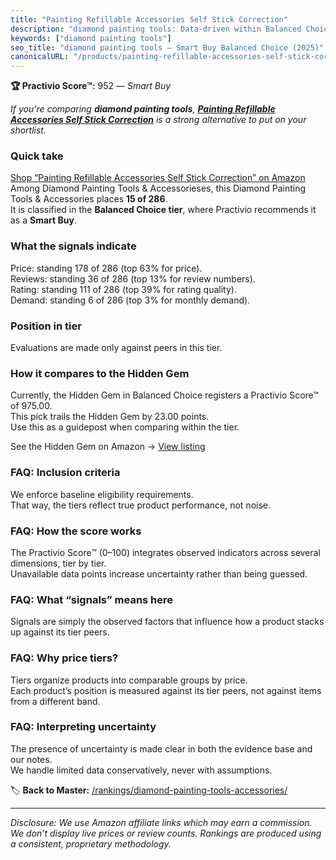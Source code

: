 ```yaml
---
title: "Painting Refillable Accessories Self Stick Correction"
description: "diamond painting tools: Data-driven within Balanced Choice ranking using the Practivio Score™. Positioned by quality, value, demand, findability, momentum."
keywords: ["diamond painting tools"]
seo_title: "diamond painting tools — Smart Buy Balanced Choice (2025)"
canonicalURL: "/products/painting-refillable-accessories-self-stick-correction-B0CJ51FCBN/"
---
```


**🏆 Practivio Score™:** 952 — _Smart Buy_


*If you're comparing **diamond painting tools**, **[Painting Refillable Accessories Self Stick Correction](https://www.amazon.com/dp/B0CJ51FCBN?tag=practivio-20)** is a strong alternative to put on your shortlist.*
### Quick take
[Shop “Painting Refillable Accessories Self Stick Correction” on Amazon](https://www.amazon.com/dp/B0CJ51FCBN?tag=practivio-20)
Among Diamond Painting Tools & Accessorieses, this Diamond Painting Tools & Accessories places **15 of 286**.  
It is classified in the **Balanced Choice tier**, where Practivio recommends it as a **Smart Buy**.

### What the signals indicate
Price: standing 178 of 286 (top 63% for price).  
Reviews: standing 36 of 286 (top 13% for review numbers).  
Rating: standing 111 of 286 (top 39% for rating quality).  
Demand: standing 6 of 286 (top 3% for monthly demand).

### Position in tier
Evaluations are made only against peers in this tier.

### How it compares to the Hidden Gem
Currently, the Hidden Gem in Balanced Choice registers a Practivio Score™ of 975.00.  
This pick trails the Hidden Gem by 23.00 points.  
Use this as a guidepost when comparing within the tier.  

See the Hidden Gem on Amazon → [View listing](https://www.amazon.com/dp/B09XDLCRGN?tag=practivio-20)

### FAQ: Inclusion criteria
We enforce baseline eligibility requirements.  
That way, the tiers reflect true product performance, not noise.

### FAQ: How the score works
The Practivio Score™ (0–100) integrates observed indicators across several dimensions, tier by tier.  
Unavailable data points increase uncertainty rather than being guessed.

### FAQ: What “signals” means here
Signals are simply the observed factors that influence how a product stacks up against its tier peers.

### FAQ: Why price tiers?
Tiers organize products into comparable groups by price.  
Each product’s position is measured against its tier peers, not against items from a different band.

### FAQ: Interpreting uncertainty
The presence of uncertainty is made clear in both the evidence base and our notes.  
We handle limited data conservatively, never with assumptions.


🏷️ **Back to Master:** [/rankings/diamond-painting-tools-accessories/](/rankings/diamond-painting-tools-accessories/)

---
_Disclosure: We use Amazon affiliate links which may earn a commission. We don’t display live prices or review counts. Rankings are produced using a consistent, proprietary methodology._
